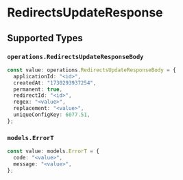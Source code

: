# RedirectsUpdateResponse


## Supported Types

### `operations.RedirectsUpdateResponseBody`

```typescript
const value: operations.RedirectsUpdateResponseBody = {
  applicationId: "<id>",
  createdAt: "1730293937254",
  permanent: true,
  redirectId: "<id>",
  regex: "<value>",
  replacement: "<value>",
  uniqueConfigKey: 6077.51,
};
```

### `models.ErrorT`

```typescript
const value: models.ErrorT = {
  code: "<value>",
  message: "<value>",
};
```

